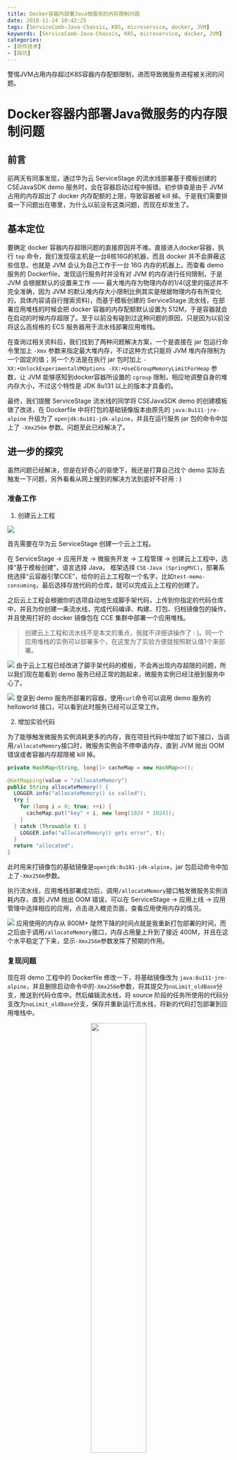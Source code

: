 ```yaml
---
title: Docker容器内部署Java微服务的内存限制问题
date: 2018-11-24 10:42:25
tags: [ServiceComb-Java-Chassis, K8S, microservice, docker, JVM]
keywords: [ServiceComb-Java-Chassis, K8S, microservice, docker, JVM]
categories:
- [软件技术]
- [踩坑]
---
```


警惕JVM占用内存超过K8S容器内存配额限制，进而导致微服务进程被关闭的问题。
<!-- more -->
# Docker容器内部署Java微服务的内存限制问题

## 前言

前两天有同事发现，通过华为云 ServiceStage 的流水线部署基于模板创建的 CSEJavaSDK demo 服务时，会在容器启动过程中报错。初步排查是由于 JVM 占用的内存超出了 docker 内存配额的上限，导致容器被 kill 掉。于是我们需要排查一下问题出在哪里，为什么以前没有这类问题，而现在却发生了。

## 基本定位

要确定 docker 容器内存超限问题的直接原因并不难。直接进入docker容器，执行 `top` 命令，我们发现宿主机是一台8核16G的机器，而且 docker 并不会屏蔽这些信息，也就是 JVM 会认为自己工作于一台 16G 内存的机器上。而查看 demo 服务的 Dockerfile，发现运行服务时并没有对 JVM 的内存进行任何限制，于是 JVM 会根据默认的设置来工作 —— 最大堆内存为物理内存的1/4(这里的描述并不完全准确，因为 JVM 的默认堆内存大小限制比例其实是根据物理内存有所变化的，具体内容请自行搜索资料)，而基于模板创建的 ServiceStage 流水线，在部署应用堆栈的时候会把 docker 容器的内存配额默认设置为 512M，于是容器就会在启动的时候内存超限了。至于以前没有碰到过这种问题的原因，只是因为以前没将这么高规格的 ECS 服务器用于流水线部署应用堆栈。

在查询过相关资料后，我们找到了两种问题解决方案，一个是直接在 jar 包运行命令里加上 `-Xmx` 参数来指定最大堆内存，不过这种方式只能将 JVM 堆内存限制为一个固定的值；另一个方法是在执行 jar 包时加上 `-XX:+UnlockExperimentalVMOptions -XX:+UseCGroupMemoryLimitForHeap` 参数，让 JVM 能够感知到docker容器所设置的 `cgroup` 限制，相应地调整自身的堆内存大小，不过这个特性是 JDK 8u131 以上的版本才具备的。

最终，我们提醒 ServiceStage 流水线的同学将 CSEJavaSDK demo 的创建模板做了改进，在 Dockerfile 中将打包的基础镜像版本由原先的 `java:8u111-jre-alpine` 升级为了 `openjdk:8u181-jdk-alpine`，并且在运行服务 jar 包的命令中加上了 `-Xmx256m` 参数。问题至此已经解决了。

## 进一步的探究

虽然问题已经解决，但是在好奇心的驱使下，我还是打算自己找个 demo 实际去触发一下问题，另外看看从网上搜到的解决方法到底好不好用 : )

### 准备工作

1. 创建云上工程

  ![](/img/blog/MemoryConsumingOfJvmInDocker/create_cloud-base_project.PNG)

  首先需要在华为云 ServiceStage 创建一个云上工程。

  在 ServiceStage -> 应用开发 -> 微服务开发 -> 工程管理 -> 创建云上工程中，选择“基于模板创建”，语言选择 Java， 框架选择 `CSE-Java (SpringMVC)`，部署系统选择“云容器引擎CCE”，给你的云上工程取一个名字，比如`test-memo-consuming`，最后选择存放代码的仓库，就可以完成云上工程的创建了。

  之后云上工程会根据你的选项自动地生成脚手架代码，上传到你指定的代码仓库中，并且为你创建一条流水线，完成代码编译、构建、打包、归档镜像包的操作，并且使用打好的 docker 镜像包在 CCE 集群中部署一个应用堆栈。

  > 创建云上工程和流水线不是本文的重点，我就不详细讲操作了 : )。同一个应用堆栈的实例可以部署多个，在这里为了实验方便就按照默认值1个来部署。

  ![](/img/blog/MemoryConsumingOfJvmInDocker/demo_service_instance.PNG)
  由于云上工程已经改进了脚手架代码的模板，不会再出现内存超限的问题，所以我们现在能看到 demo 服务已经正常的跑起来，微服务实例已经注册到服务中心了。

  ![](/img/blog/MemoryConsumingOfJvmInDocker/curl_helloworld.PNG)
  登录到 demo 服务所部署的容器，使用`curl`命令可以调用 demo 服务的 helloworld 接口，可以看到此时服务已经可以正常工作。

2. 增加实验代码

  为了能够触发微服务实例消耗更多的内存，我在项目代码中增加了如下接口，当调用`/allocateMemory`接口时，微服务实例会不停申请内存，直到 JVM 抛出 OOM 错误或者容器内存超限被 kill 掉。

  ```java
  private HashMap<String, long[]> cacheMap = new HashMap<>();

  @GetMapping(value = "/allocateMemory")
  public String allocateMemory() {
    LOGGER.info("allocateMemory() is called");
    try {
      for (long i = 0; true; ++i) {
        cacheMap.put("key" + i, new long[1024 * 1024]);
      }
    } catch (Throwable t) {
      LOGGER.info("allocateMemory() gets error", t);
    }
    return "allocated";
  }
  ```

  此时用来打镜像包的基础镜像是`openjdk:8u181-jdk-alpine`，jar 包启动命令中加上了`-Xmx256m`参数。

  执行流水线，应用堆栈部署成功后，调用`/allocateMemory`接口触发微服务实例消耗内存，直到 JVM 抛出 OOM 错误，可以在 ServiceStage -> 应用上线 -> 应用管理中选择相应的应用，点击进入概览页面，查看应用使用内存的情况。

  ![](/img/blog/MemoryConsumingOfJvmInDocker/deploy_normal.PNG)
  应用使用的内存从 800M+ 陡然下降的时间点就是我重新打包部署的时间，而之后由于调用`/allocateMemory`接口，内存占用量上升到了接近 400M，并且在这个水平稳定了下来，显示`-Xmx256m`参数发挥了预期的作用。

### 复现问题

现在将 demo 工程中的 Dockerfile 修改一下，将基础镜像改为 `java:8u111-jre-alpine`，并且删除启动命令中的`-Xmx256m`参数，将其提交为`noLimit_oldBase`分支，推送到代码仓库中。然后编辑流水线，将 source 阶段的任务所使用的代码分支改为`noLimit_oldBase`分支，保存并重新运行流水线，将新的代码打包部署到应用堆栈中。

<div align=center><img src="/img/blog/MemoryConsumingOfJvmInDocker/deploy_noLimit_oldBase.PNG" width="50%" height="50%"/></div>
在微服务实例列表中查询到新的微服务实例的 endpoint IP 后，调用`/allocateMemory`接口，观察内存情况，内存从接近 400M 突然掉下去一下，然后又上升到约 450M 的时间点就是修改代码后的微服务实例部署成功的时间点，之后内存占用量突然下跌就是因为调用`/allocateMemory`接口导致容器内存超限被 kill 掉了。

如果你事先使用`docker logs -f`命令查看容器日志的话，那么日志大概是这个样子的
```
2018-11-23 15:40:04,920  INFO SCBEngine:152 - receive MicroserviceInstanceRegisterTask event, check instance Id...
2018-11-23 15:40:04,920  INFO SCBEngine:154 - instance registry succeeds for the first time, will send AFTER_REGISTRY event.
2018-11-23 15:40:04,925  WARN VertxTLSBuilder:116 - keyStore [server.p12] file not exist, please check!
2018-11-23 15:40:04,925  WARN VertxTLSBuilder:136 - trustStore [trust.jks] file not exist, please check!
2018-11-23 15:40:04,928  INFO DataFactory:62 - Monitor data sender started. Configured data providers is {com.huawei.paas.cse.tcc.upload.TransactionMonitorDataProvider,com.huawei.paas.monitor.HealthMonitorDataProvider,}
2018-11-23 15:40:04,929  INFO ServiceCenterTask:51 - read MicroserviceInstanceRegisterTask status is FINISHED
2018-11-23 15:40:04,939  INFO TestmemoconsumingApplication:57 - Started TestmemoconsumingApplication in 34.81 seconds (JVM running for 38.752)
2018-11-23 15:40:14,943  INFO AbstractServiceRegistry:258 - find instances[1] from service center success. service=default/CseMonitoring/latest, old revision=null, new revision=28475010.1
2018-11-23 15:40:14,943  INFO AbstractServiceRegistry:266 - service id=8b09a7085f4011e89f130255ac10470c, instance id=8b160d485f4011e89f130255ac10470c, endpoints=[rest://100.125.0.198:30109?sslEnabled=true]
2018-11-23 15:40:34,937  INFO ServiceCenterTaskMonitor:39 - sc task interval changed from -1 to 30
2018-11-23 15:47:03,823  INFO SPIServiceUtils:76 - Found SPI service javax.ws.rs.core.Response$StatusType, count=0.
2018-11-23 15:47:04,657  INFO TestmemoconsumingImpl:39 - allocateMemory() is called
Killed
```
可以看到`allocateMemory`方法被调用，然后 JVM 还没来得及抛出 OOM 错误，整个容器就被 kill 掉了。

> 这里也给大家提了一个醒：**不要以为自己的服务容器能启动起来就万事大吉了**，如果没有特定的限制，JVM 会在运行时继续申请堆内存，也有可能造成内存用量超过 docker 容器的配额！

### 让 JVM 感知`cgroup`限制

前文提到还有另外一种方法解决 JVM 内存超限的问题，这种方法可以让 JVM 自动感知 docker 容器的 `cgroup` 限制，从而动态的调整堆内存大小，感觉挺不错的。我们也来试一下这种方法，看看效果如何 ; )

回到demo项目代码的`master`分支，将 Dockerfile 中启动命令参数的`-Xmx256m`替换为`-XX:+UnlockExperimentalVMOptions -XX:+UseCGroupMemoryLimitForHeap`，提交为`useCGroupMemoryLimitForHeap`分支，推送到代码仓库里。再次运行流水线进行构建部署。

<div align=center><img src="/img/blog/MemoryConsumingOfJvmInDocker/deploy_useCGroupMemoryLimitForHeap.PNG" width="50%" height="50%"/></div>
等 demo 服务部署成功后，再次调用`/allocateMemory`接口，容器的内存占用情况如上图所示（最右边的那一部分连续曲线），内存上升到一定程度后，JVM 抛出了 OOM 错误，没有继续申请堆内存。看来这种方式也是有效果的。

不过，仔细观察容器的内存占用情况，可以发现容器所使用的内存仅为不到 300M，而我们对于这个容器的内存配额限制为 512M，也就是还有 200M+ 是闲置的，并不会被 JVM 利用。这个利用率，比起上文中直接设置`-Xmx256m`的内存利用率要低 : ( 。推测是因为 JVM 并不会感知到自己是部署在一个 docker 容器里的，所以它把当前的环境当成一个物理内存只有 512M 的物理机，按照比例来限制自己的最大堆内存，另一部分就被闲置了。

> 如此看来，如果想要充分利用自己的服务器资源，还是得多花一点功夫，手动调整好`-Xmx`参数。

## 参考资料

- [Java and Docker, the limitations](https://royvanrijn.com/blog/2018/05/java-and-docker-memory-limits/ "Java and Docker, the limitations")
- [Java inside docker: What you must know to not FAIL](https://developers.redhat.com/blog/2017/03/14/java-inside-docker/ "Java inside docker: What you must know to not FAIL - RHD Blog")
